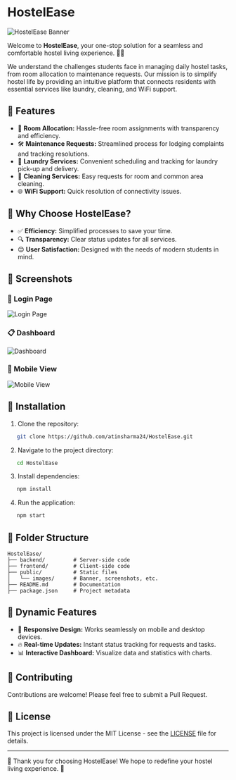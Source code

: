 # HostelEase

![HostelEase Banner](./public/images/banner.png)

Welcome to **HostelEase**, your one-stop solution for a seamless and comfortable hostel living experience. 🚪🏢

We understand the challenges students face in managing daily hostel tasks, from room allocation to maintenance requests. Our mission is to simplify hostel life by providing an intuitive platform that connects residents with essential services like laundry, cleaning, and WiFi support.

## 🌟 Features
- 📌 **Room Allocation:** Hassle-free room assignments with transparency and efficiency.
- 🛠️ **Maintenance Requests:** Streamlined process for lodging complaints and tracking resolutions.
- 🧼 **Laundry Services:** Convenient scheduling and tracking for laundry pick-up and delivery.
- 🧹 **Cleaning Services:** Easy requests for room and common area cleaning.
- 🌐 **WiFi Support:** Quick resolution of connectivity issues.

## 🎯 Why Choose HostelEase?
- ✅ **Efficiency:** Simplified processes to save your time.
- 🔍 **Transparency:** Clear status updates for all services.
- 😊 **User Satisfaction:** Designed with the needs of modern students in mind.

## 📸 Screenshots

### 🔑 Login Page
![Login Page](./public/images/login.png)

### 📋 Dashboard
![Dashboard](./public/images/dashboard.png)

### 📱 Mobile View
![Mobile View](./public/images/mobile_view.png)

## 📌 Installation
1. Clone the repository:
```bash
   git clone https://github.com/atinsharma24/HostelEase.git
```
2. Navigate to the project directory:
```bash
   cd HostelEase
```
3. Install dependencies:
```bash
   npm install
```
4. Run the application:
```bash
   npm start
```

## 📂 Folder Structure
```
HostelEase/
├── backend/         # Server-side code
├── frontend/        # Client-side code
├── public/          # Static files
│   └── images/      # Banner, screenshots, etc.
├── README.md        # Documentation
├── package.json     # Project metadata
```

## 🚀 Dynamic Features
- 🌈 **Responsive Design:** Works seamlessly on mobile and desktop devices.
- 🔥 **Real-time Updates:** Instant status tracking for requests and tasks.
- 📊 **Interactive Dashboard:** Visualize data and statistics with charts.

## 🤝 Contributing
Contributions are welcome! Please feel free to submit a Pull Request.

## 📄 License
This project is licensed under the MIT License - see the [LICENSE](LICENSE) file for details.

---

🌟 Thank you for choosing HostelEase! We hope to redefine your hostel living experience. 🚀

